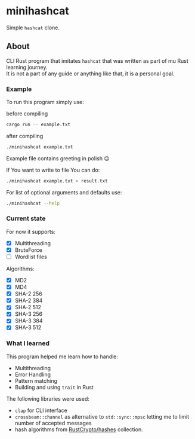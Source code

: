 # minihashcat
Simple `hashcat` clone.

## About
CLI Rust program that imitates `hashcat` that was written as part of mu Rust learning journey.\
It is not a part of any guide or anything like that, it is a personal goal.

### Example
To run this program simply use:

before compiling
```bash
cargo run -- example.txt
```

after compiling
```bash
./minihashcat example.txt
```

Example file contains greeting in polish 😉

If You want to write to file You can do:
```bash
./minihashcat example.txt > result.txt
```
For list of optional arguments and defaults use:
```bash
./minihashcat --help
```

### Current state
For now it supports:
* [x] Multithreading
* [x] BruteForce
* [ ] Wordlist files

Algorithms:
* [x] MD2
* [x] MD4
* [x] SHA-2 256
* [x] SHA-2 384
* [x] SHA-2 512
* [x] SHA-3 256
* [x] SHA-3 384
* [x] SHA-3 512

### What I learned
This program helped me learn how to handle:
* Multithreading
* Error Handling
* Pattern matching
* Building and using `trait` in Rust

The following libraries were used:
* `clap` for CLI interface
* `crossbeam::channel` as alternative to `std::sync::mpsc` letting me to limit number of accepted messages
* hash algorithms from [RustCrypto/hashes](https://github.com/RustCrypto/hashes) collection.
